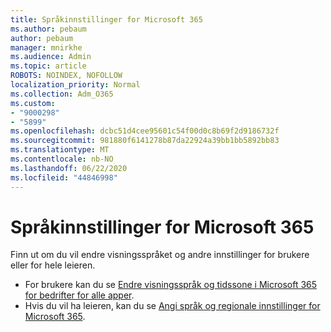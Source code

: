 ```yaml
---
title: Språkinnstillinger for Microsoft 365
ms.author: pebaum
author: pebaum
manager: mnirkhe
ms.audience: Admin
ms.topic: article
ROBOTS: NOINDEX, NOFOLLOW
localization_priority: Normal
ms.collection: Adm_O365
ms.custom:
- "9000298"
- "5899"
ms.openlocfilehash: dcbc51d4cee95601c54f00d0c8b69f2d9186732f
ms.sourcegitcommit: 981880f6141278b87da22924a39bb1bb5892bb83
ms.translationtype: MT
ms.contentlocale: nb-NO
ms.lasthandoff: 06/22/2020
ms.locfileid: "44846998"
---
```

# <a name="microsoft-365-language-settings"></a>Språkinnstillinger for Microsoft 365

Finn ut om du vil endre visningsspråket og andre innstillinger for brukere eller for hele leieren.

- For brukere kan du se [Endre visningsspråk og tidssone i Microsoft 365 for bedrifter for alle apper](https://support.microsoft.com/office/6f238bff-5252-441e-b32b-655d5d85d15b).
- Hvis du vil ha leieren, kan du se [Angi språk og regionale innstillinger for Microsoft 365](https://docs.microsoft.com/office365/troubleshoot/access-management/set-language-and-region).
